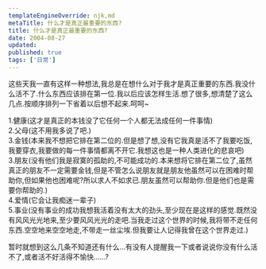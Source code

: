 ```yaml
---
templateEngineOverride: njk,md
metaTitle: 什么才是真正最重要的东西?
title: 什么才是真正最重要的东西?
date: 2004-08-27
updated:
published: true
tags: ['日常']
---
```


<div class="col-start-3 col-end-9">
这些天我一直有这样一种想法,我总是在想什么对于我才是真正重要的东西.我没什么活不了.什么东西应该排在第一位.我以后应该怎样生活.想了很多,想清楚了这么几点.按顺序排列一下省着以后想不起来.呵呵~

1.健康(这才是真正的本钱没了它任何一个人都无法成任何一件事情)  
2.父母(这不用我多说了吧.)  
3.金钱(本来我不想把它排在第二位的.但是想了想,没有它我真是活不了我要吃饭,我要穿衣,我要做的每一件事情都离不开它.我想这也是一种人类进化的悲哀吧)  
3.朋友(没有他们我是寂寞的孤助的,不可能成功的.本来想将它排在第二位了,虽然真正的朋友不一定需要金钱,但是不管怎么说朋友就是朋友他虽然可以在困难时帮助你,但如果他也困难呢?所以求人不如求已.朋友虽然可以帮助你.但是他们也是需要你帮助的.)  
4.爱情(它会让我痴迷一辈子)  
5.事业(没有事业的成功我想我活着没有太大的劲头,至少现在是这样的感觉.既然没有风风光光地来,至少要风风光光的走吧.当我走过这个世界的时候,我将带不走任何东西.空空地来空空地走,不带走一丝尘埃.但我要让人记得我曾在这个世界走过.)

暂时就想到这么几条不知道还有什么&#8230;有没有人提醒我一下或者说说你没有什么活不了,或者活不好活得不愉快&#8230;&#8230;?
</div>
